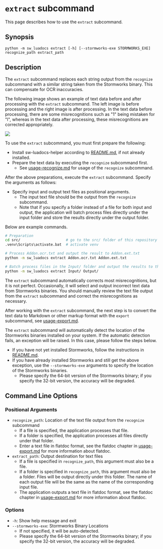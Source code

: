 # `extract` subcommand
This page describes how to use the `extract` subcommand.

## Synopsis
```
python -m sw_luadocs extract [-h] [--stormworks-exe STORMWORKS_EXE] recognize_path extract_path
```

## Description
The `extract` subcommand replaces each string output from the `recognize` subcommand with a similar string taken from the Stormworks binary. This can compensate for OCR inaccuracies.

The following image shows an example of text data before and after processing with the `extract` subcommand. The left image is before processing and the right image is after processing. In the text data before processing, there are some misrecognitions such as "1" being mistaken for "l", whereas in the text data after processing, these misrecognitions are corrected appropriately.

![](https://i.imgur.com/dqRFsTD.png)

To use the `extract` subcommand, you must first prepare the following:
- Install sw-luadocs-helper according to [README.md](README.md#Installation), if not already installed.
- Prepare the text data by executing the `recognize` subcommand first.
  - See [usage-recognize.md](usage-recognize.md) for usage of the `recognize` subcommand.

After the above preparations, execute the `extract` subcommand. Specify the arguments as follows:
- Specify input and output text files as positional arguments.
  - The input text file should be the output from the `recognize` subcommand.
  - Note that if you specify a folder instead of a file for both input and output, the application will batch process files directly under the input folder and store the results directly under the output folder.

Below are example commands.
```sh
# Preparation
cd src/                     # go to the src/ folder of this repository
.venv\Scripts\activate.bat  # activate venv

# Process Addon.ocr.txt and output the result to Addon.ext.txt
python -m sw_luadocs extract Addon.ocr.txt Addon.ext.txt

# Batch process files in the Input/ folder and output the results to the Output/ folder.
python -m sw_luadocs extract Input/ Output/
```

The `extract` subcommand automatically corrects most misrecognitions, but it is not perfect. Occasionally, it will select and output incorrect text data from Stormworks binaries. You should manually review the text file output from the `extract` subcommand and correct the misrecognitions as necessary.

After working with the `extract` subcommand, the next step is to convert the text data to Markdown or other markup format with the `export` subcommand, see [usage-export.md](usage-export.md).

The `extract` subcommand will automatically detect the location of the Stormworks binaries installed on your system. If the automatic detection fails, an exception will be raised. In this case, please follow the steps below.
- If you have not yet installed Stormworks, follow the instructions in [README.md](README.md#Installation).
- If you have already installed Stormworks and still get the above exception, use the `--stormworks-exe` arguments to specify the location of the Stormworks binaries.
  - Please specify the 64-bit version of the Stormworks binary; if you specify the 32-bit version, the accuracy will be degraded.

## Command Line Options
### Positional Arguments
- `recognize_path`: Location of the text file output from the `recognize` subcommand
  - If a file is specified, the application processes that file.
  - If a folder is specified, the application processes all files directly under that folder.
  - Enter a text file in flatdoc format, see the flatdoc chapter in [usage-export.md](usage-export.md#flatdoc) for more information about flatdoc.
- `extract_path`: Output destination for text files
  - If a file is specified in `recognize_path`, this argument must also be a file.
  - If a folder is specified in `recognize_path`, this argument must also be a folder. Files will be output directly under this folder. The name of each output file will be the same as the name of the corresponding input file.
  - The application outputs a text file in flatdoc format, see the flatdoc chapter in [usage-export.md](usage-export.md#flatdoc) for more information about flatdoc.

### Options
- `-h`: Show help message and exit
- `--stormworks-exe`: Stormworks Binary Locations
  - If not specified, it will be auto-detected.
  - Please specify the 64-bit version of the Stormworks binary; if you specify the 32-bit version, the accuracy will be degraded.
